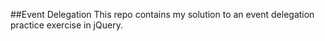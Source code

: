 ##Event Delegation
This repo contains my solution to an event delegation practice exercise in jQuery.
